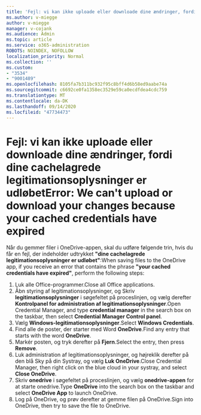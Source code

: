 ```yaml
---
title: 'Fejl: vi kan ikke uploade eller downloade dine ændringer, fordi dine cachelagrede legitimationsoplysninger er udløbet'
ms.author: v-miegge
author: v-miegge
manager: v-cojank
ms.audience: Admin
ms.topic: article
ms.service: o365-administration
ROBOTS: NOINDEX, NOFOLLOW
localization_priority: Normal
ms.collection: ''
ms.custom:
- "3534"
- "9001489"
ms.openlocfilehash: 8105fa7b311bc932f95c8bff4d6b58ed9aabe74a
ms.sourcegitcommit: c6692ce0fa1358ec3529e59ca0ecdfdea4cdc759
ms.translationtype: MT
ms.contentlocale: da-DK
ms.lasthandoff: 09/14/2020
ms.locfileid: "47734473"
---
```

# <a name="error-we-cant-upload-or-download-your-changes-because-your-cached-credentials-have-expired"></a><span data-ttu-id="74e6f-102">Fejl: vi kan ikke uploade eller downloade dine ændringer, fordi dine cachelagrede legitimationsoplysninger er udløbet</span><span class="sxs-lookup"><span data-stu-id="74e6f-102">Error: We can't upload or download your changes because your cached credentials have expired</span></span>

<span data-ttu-id="74e6f-103">Når du gemmer filer i OneDrive-appen, skal du udføre følgende trin, hvis du får en fejl, der indeholder udtrykket **"dine cachelagrede legitimationsoplysninger er udløbet"**:</span><span class="sxs-lookup"><span data-stu-id="74e6f-103">When saving files to the OneDrive app, if you receive an error that contains the phrase **"your cached credentials have expired"**, perform the following steps:</span></span>

1. <span data-ttu-id="74e6f-104">Luk alle Office-programmer.</span><span class="sxs-lookup"><span data-stu-id="74e6f-104">Close all Office applications.</span></span>
1. <span data-ttu-id="74e6f-105">Åbn styring af legitimationsoplysninger, og Skriv **legitimationsoplysninger** i søgefeltet på proceslinjen, og vælg derefter **Kontrolpanel for administration af legitimationsoplysninger**.</span><span class="sxs-lookup"><span data-stu-id="74e6f-105">Open Credential Manager, and type **credential manager** in the search box on the taskbar, then select **Credential Manager Control panel**.</span></span>
1. <span data-ttu-id="74e6f-106">Vælg **Windows-legitimationsoplysninger**.</span><span class="sxs-lookup"><span data-stu-id="74e6f-106">Select **Windows Credentials**.</span></span>
1. <span data-ttu-id="74e6f-107">Find alle de poster, der starter med Word **OneDrive**.</span><span class="sxs-lookup"><span data-stu-id="74e6f-107">Find any entry that starts with the word **OneDrive**.</span></span>
1. <span data-ttu-id="74e6f-108">Markér posten, og tryk derefter på **Fjern**.</span><span class="sxs-lookup"><span data-stu-id="74e6f-108">Select the entry, then press **Remove**.</span></span>
1. <span data-ttu-id="74e6f-109">Luk administration af legitimationsoplysninger, og højreklik derefter på den blå Sky på din Systray, og vælg **Luk OneDrive**.</span><span class="sxs-lookup"><span data-stu-id="74e6f-109">Close Credential Manager, then right click on the blue cloud in your systray, and select **Close OneDrive**.</span></span>
1. <span data-ttu-id="74e6f-110">Skriv **onedrive** i søgefeltet på proceslinjen, og vælg **onedrive-appen** for at starte onedrive.</span><span class="sxs-lookup"><span data-stu-id="74e6f-110">Type **OneDrive** into the search box on the taskbar and select **OneDrive App** to launch OneDrive.</span></span>
1. <span data-ttu-id="74e6f-111">Log på OneDrive, og prøv derefter at gemme filen på OneDrive.</span><span class="sxs-lookup"><span data-stu-id="74e6f-111">Sign into OneDrive, then try to save the file to OneDrive.</span></span>
